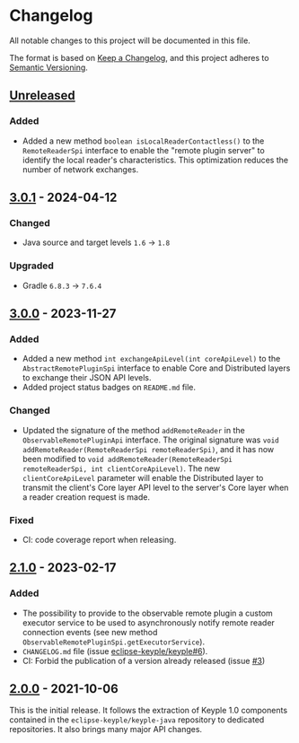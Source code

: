 # Changelog
All notable changes to this project will be documented in this file.

The format is based on [Keep a Changelog](https://keepachangelog.com/en/1.0.0/),
and this project adheres to [Semantic Versioning](https://semver.org/spec/v2.0.0.html).

## [Unreleased]
### Added
- Added a new method `boolean isLocalReaderContactless()` to the `RemoteReaderSpi` interface to enable
  the "remote plugin server" to identify the local reader's characteristics.
  This optimization reduces the number of network exchanges.

## [3.0.1] - 2024-04-12
### Changed
- Java source and target levels `1.6` -> `1.8`
### Upgraded
- Gradle `6.8.3` -> `7.6.4`

## [3.0.0] - 2023-11-27
### Added
- Added a new method `int exchangeApiLevel(int coreApiLevel)` to the `AbstractRemotePluginSpi` interface to enable Core 
  and Distributed layers to exchange their JSON API levels.
- Added project status badges on `README.md` file.
### Changed
- Updated the signature of the method `addRemoteReader` in the `ObservableRemotePluginApi` interface.
  The original signature was `void addRemoteReader(RemoteReaderSpi remoteReaderSpi)`, 
  and it has now been modified to `void addRemoteReader(RemoteReaderSpi remoteReaderSpi, int clientCoreApiLevel)`.
  The new `clientCoreApiLevel` parameter will enable the Distributed layer to transmit the client's Core layer API level
  to the server's Core layer when a reader creation request is made.
### Fixed
- CI: code coverage report when releasing.

## [2.1.0] - 2023-02-17
### Added
- The possibility to provide to the observable remote plugin a custom executor service to be used to asynchronously 
  notify remote reader connection events (see new method `ObservableRemotePluginSpi.getExecutorService`).
- `CHANGELOG.md` file (issue [eclipse-keyple/keyple#6]).
- CI: Forbid the publication of a version already released (issue [#3])

## [2.0.0] - 2021-10-06
This is the initial release.
It follows the extraction of Keyple 1.0 components contained in the `eclipse-keyple/keyple-java` repository to dedicated
repositories.
It also brings many major API changes.

[unreleased]: https://github.com/eclipse-keyple/keyple-distributed-remote-java-api/compare/3.0.1...HEAD
[3.0.1]: https://github.com/eclipse-keyple/keyple-distributed-remote-java-api/compare/3.0.0...3.0.1
[3.0.0]: https://github.com/eclipse-keyple/keyple-distributed-remote-java-api/compare/2.1.0...3.0.0
[2.1.0]: https://github.com/eclipse-keyple/keyple-distributed-remote-java-api/compare/2.0.0...2.1.0
[2.0.0]: https://github.com/eclipse-keyple/keyple-distributed-remote-java-api/releases/tag/2.0.0

[#3]: https://github.com/eclipse-keyple/keyple-distributed-remote-java-api/issues/3

[eclipse-keyple/keyple#6]: https://github.com/eclipse-keyple/keyple/issues/6